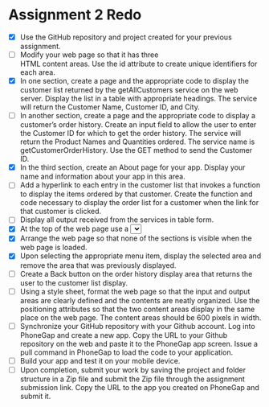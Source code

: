 # Assignment 2 Redo

- [x] Use the GitHub repository and project created for your previous assignment.
- [ ] Modify your web page so that it has three <section> HTML content areas. Use the id attribute to create unique identifiers for each area.
- [x] In one section, create a page and the appropriate code to display the customer list returned by the getAllCustomers service on the web server. Display the list in a table with appropriate headings.  The service will return the Customer Name, Customer ID, and City.
- [ ] In another section, create a page and the appropriate code to display a customer’s order history. Create an input field to allow the user to enter the Customer ID for which to get the order history.  The service will return the Product Names and Quantities ordered.  The service name is getCustomerOrderHistory.  Use the GET method to send the Customer ID.
- [x] In the third section, create an About page for your app. Display your name and information about your app in this area.
- [ ] Add a hyperlink to each entry in the customer list that invokes a function to display the items ordered by that customer. Create the function and code necessary to display the order list for a customer when the link for that customer is clicked.
- [ ] Display all output received from the services in table form.
- [x] At the top of the web page use a <select> tag to create a dropdown menu.
- [x] Arrange the web page so that none of the sections is visible when the web page is loaded.
- [x] Upon selecting the appropriate menu item, display the selected area and remove the area that was previously displayed.
- [ ] Create a Back button on the order history display area that returns the user to the customer list display.
- [ ] Using a style sheet, format the web page so that the input and output areas are clearly defined and the contents are neatly organized. Use the positioning attributes so that the two content areas display in the same place on the web page.  The content areas should be 600 pixels in width.
- [ ] Synchronize your GitHub repository with your Github account. Log into PhoneGap and create a new app.  Copy the URL to your Github repository on the web and paste it to the PhoneGap app screen.  Issue a pull command in PhoneGap to load the code to your application.
- [ ] Build your app and test it on your mobile device.
- [ ] Upon completion, submit your work by saving the project and folder structure in a Zip file and submit the Zip file through the assignment submission link. Copy the URL to the app you created on PhoneGap and submit it.
